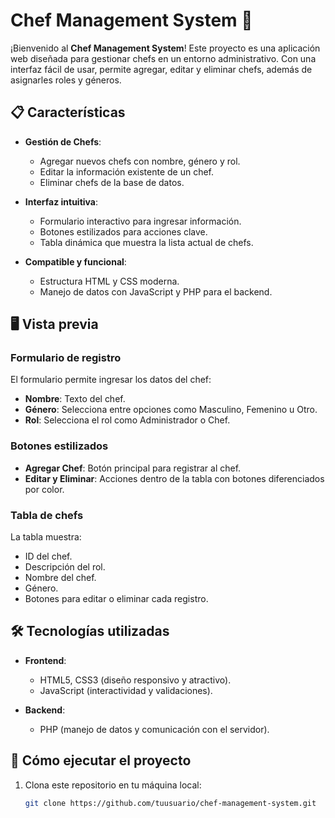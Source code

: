 # Chef Management System 🍳

¡Bienvenido al **Chef Management System**! Este proyecto es una aplicación web diseñada para gestionar chefs en un entorno administrativo. Con una interfaz fácil de usar, permite agregar, editar y eliminar chefs, además de asignarles roles y géneros.

## 📋 Características

- **Gestión de Chefs**: 
  - Agregar nuevos chefs con nombre, género y rol.
  - Editar la información existente de un chef.
  - Eliminar chefs de la base de datos.

- **Interfaz intuitiva**:
  - Formulario interactivo para ingresar información.
  - Botones estilizados para acciones clave.
  - Tabla dinámica que muestra la lista actual de chefs.

- **Compatible y funcional**:
  - Estructura HTML y CSS moderna.
  - Manejo de datos con JavaScript y PHP para el backend.

## 🖥️ Vista previa

### Formulario de registro
El formulario permite ingresar los datos del chef:
- **Nombre**: Texto del chef.
- **Género**: Selecciona entre opciones como Masculino, Femenino u Otro.
- **Rol**: Selecciona el rol como Administrador o Chef.

### Botones estilizados
- **Agregar Chef**: Botón principal para registrar al chef.
- **Editar y Eliminar**: Acciones dentro de la tabla con botones diferenciados por color.

### Tabla de chefs
La tabla muestra:
- ID del chef.
- Descripción del rol.
- Nombre del chef.
- Género.
- Botones para editar o eliminar cada registro.

## 🛠️ Tecnologías utilizadas

- **Frontend**: 
  - HTML5, CSS3 (diseño responsivo y atractivo).
  - JavaScript (interactividad y validaciones).

- **Backend**:
  - PHP (manejo de datos y comunicación con el servidor).

## 🚀 Cómo ejecutar el proyecto

1. Clona este repositorio en tu máquina local:
   ```bash
   git clone https://github.com/tuusuario/chef-management-system.git
